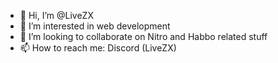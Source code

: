 - 👋 Hi, I’m @LiveZX
- 👀 I’m interested in web development
- 💞️ I’m looking to collaborate on Nitro and Habbo related stuff
- 📫 How to reach me: Discord (LiveZX)

<!---
LiveZX/LiveZX is a ✨ special ✨ repository because its `README.md` (this file) appears on your GitHub profile.
You can click the Preview link to take a look at your changes.
--->
